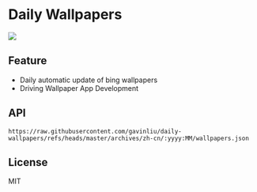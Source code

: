 # Daily Wallpapers
  
![](https://www.bing.com/th?id=OHR.EucalyptusForest_ZH-CN3052498076_UHD.jpg)

## Feature

- Daily automatic update of bing wallpapers
- Driving Wallpaper App Development

## API

```
https://raw.githubusercontent.com/gavinliu/daily-wallpapers/refs/heads/master/archives/zh-cn/:yyyy:MM/wallpapers.json
```

## License

MIT
  